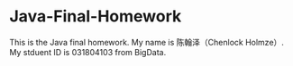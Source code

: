 # Java-Final-Homework
This is the Java final homework.
My name is 陈翰泽（Chenlock Holmze）.
My stduent ID is 031804103 from BigData.
